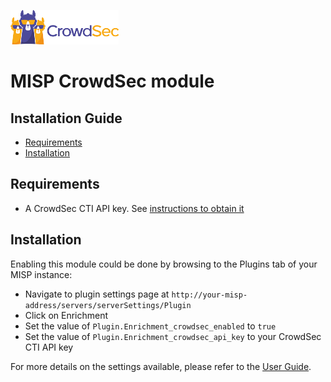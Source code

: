 ![CrowdSec Logo](images/logo_crowdsec.png)

# MISP CrowdSec module

## Installation Guide

<!-- START doctoc generated TOC please keep comment here to allow auto update -->
<!-- DON'T EDIT THIS SECTION, INSTEAD RE-RUN doctoc TO UPDATE -->

- [Requirements](#requirements)
- [Installation](#installation)

<!-- END doctoc generated TOC please keep comment here to allow auto update -->


## Requirements

- A CrowdSec CTI API key. See [instructions to obtain it](https://docs.crowdsec.net/docs/next/cti_api/getting_started/#getting-an-api-key)


## Installation

Enabling this module could be done by browsing to the Plugins tab of your MISP instance: 

- Navigate to plugin settings page at `http://your-misp-address/servers/serverSettings/Plugin`
- Click on Enrichment
- Set the value of `Plugin.Enrichment_crowdsec_enabled` to `true`
- Set the value of `Plugin.Enrichment_crowdsec_api_key` to your CrowdSec CTI API key

For more details on the settings available, please refer to the [User Guide](../USER_GUIDE.md#configuration).